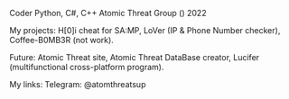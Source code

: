 Coder Python, C#, C++
Atomic Threat Group () 2022

My projects:
  H[0]i cheat for SA:MP,
  LoVer (IP & Phone Number checker),
  Coffee-B0MB3R (not work).
  
 Future:
  Atomic Threat site,
  Atomic Threat DataBase creator,
  Lucifer (multifunctional cross-platform program).
  
 My links:
  Telegram: @atomthreatsup

